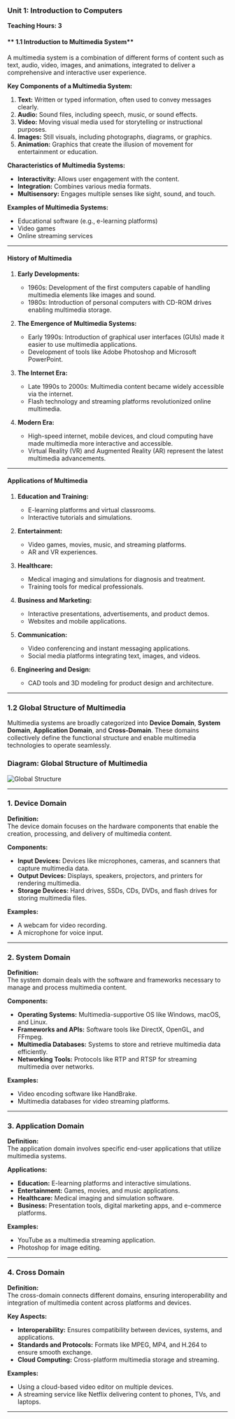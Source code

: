 ### Unit 1: Introduction to Computers  
**Teaching Hours: 3**  

#### ** 1.1 Introduction to Multimedia System**  
A multimedia system is a combination of different forms of content such as text, audio, video, images, and animations, integrated to deliver a comprehensive and interactive user experience.  

**Key Components of a Multimedia System:**  
1. **Text:** Written or typed information, often used to convey messages clearly.  
2. **Audio:** Sound files, including speech, music, or sound effects.  
3. **Video:** Moving visual media used for storytelling or instructional purposes.  
4. **Images:** Still visuals, including photographs, diagrams, or graphics.  
5. **Animation:** Graphics that create the illusion of movement for entertainment or education.  

**Characteristics of Multimedia Systems:**  
- **Interactivity:** Allows user engagement with the content.  
- **Integration:** Combines various media formats.  
- **Multisensory:** Engages multiple senses like sight, sound, and touch.  

**Examples of Multimedia Systems:**  
- Educational software (e.g., e-learning platforms)  
- Video games  
- Online streaming services  

---

#### **History of Multimedia**  
1. **Early Developments:**  
   - 1960s: Development of the first computers capable of handling multimedia elements like images and sound.  
   - 1980s: Introduction of personal computers with CD-ROM drives enabling multimedia storage.  

2. **The Emergence of Multimedia Systems:**  
   - Early 1990s: Introduction of graphical user interfaces (GUIs) made it easier to use multimedia applications.  
   - Development of tools like Adobe Photoshop and Microsoft PowerPoint.  

3. **The Internet Era:**  
   - Late 1990s to 2000s: Multimedia content became widely accessible via the internet.  
   - Flash technology and streaming platforms revolutionized online multimedia.  

4. **Modern Era:**  
   - High-speed internet, mobile devices, and cloud computing have made multimedia more interactive and accessible.  
   - Virtual Reality (VR) and Augmented Reality (AR) represent the latest multimedia advancements.  

---

#### **Applications of Multimedia**  
1. **Education and Training:**  
   - E-learning platforms and virtual classrooms.  
   - Interactive tutorials and simulations.  

2. **Entertainment:**  
   - Video games, movies, music, and streaming platforms.  
   - AR and VR experiences.  

3. **Healthcare:**  
   - Medical imaging and simulations for diagnosis and treatment.  
   - Training tools for medical professionals.  

4. **Business and Marketing:**  
   - Interactive presentations, advertisements, and product demos.  
   - Websites and mobile applications.  

5. **Communication:**  
   - Video conferencing and instant messaging applications.  
   - Social media platforms integrating text, images, and videos.  

6. **Engineering and Design:**  
   - CAD tools and 3D modeling for product design and architecture.  

---

### **1.2 Global Structure of Multimedia**  

Multimedia systems are broadly categorized into **Device Domain**, **System Domain**, **Application Domain**, and **Cross-Domain**. These domains collectively define the functional structure and enable multimedia technologies to operate seamlessly.

### **Diagram: Global Structure of Multimedia**  
![Global Structure](https://github.com/Sharatmaharjan/Notes/blob/main/CSIT/5th%20sem/bg3.png)

---

### **1. Device Domain**  
**Definition:**  
The device domain focuses on the hardware components that enable the creation, processing, and delivery of multimedia content.

**Components:**  
- **Input Devices:** Devices like microphones, cameras, and scanners that capture multimedia data.  
- **Output Devices:** Displays, speakers, projectors, and printers for rendering multimedia.  
- **Storage Devices:** Hard drives, SSDs, CDs, DVDs, and flash drives for storing multimedia files.

**Examples:**  
- A webcam for video recording.  
- A microphone for voice input.  

---

### **2. System Domain**  
**Definition:**  
The system domain deals with the software and frameworks necessary to manage and process multimedia content.  

**Components:**  
- **Operating Systems:** Multimedia-supportive OS like Windows, macOS, and Linux.  
- **Frameworks and APIs:** Software tools like DirectX, OpenGL, and FFmpeg.  
- **Multimedia Databases:** Systems to store and retrieve multimedia data efficiently.  
- **Networking Tools:** Protocols like RTP and RTSP for streaming multimedia over networks.  

**Examples:**  
- Video encoding software like HandBrake.  
- Multimedia databases for video streaming platforms.  

---

### **3. Application Domain**  
**Definition:**  
The application domain involves specific end-user applications that utilize multimedia systems.  

**Applications:**  
- **Education:** E-learning platforms and interactive simulations.  
- **Entertainment:** Games, movies, and music applications.  
- **Healthcare:** Medical imaging and simulation software.  
- **Business:** Presentation tools, digital marketing apps, and e-commerce platforms.

**Examples:**  
- YouTube as a multimedia streaming application.  
- Photoshop for image editing.  

---

### **4. Cross Domain**  
**Definition:**  
The cross-domain connects different domains, ensuring interoperability and integration of multimedia content across platforms and devices.

**Key Aspects:**  
- **Interoperability:** Ensures compatibility between devices, systems, and applications.  
- **Standards and Protocols:** Formats like MPEG, MP4, and H.264 to ensure smooth exchange.  
- **Cloud Computing:** Cross-platform multimedia storage and streaming.  

**Examples:**  
- Using a cloud-based video editor on multiple devices.  
- A streaming service like Netflix delivering content to phones, TVs, and laptops.

---


